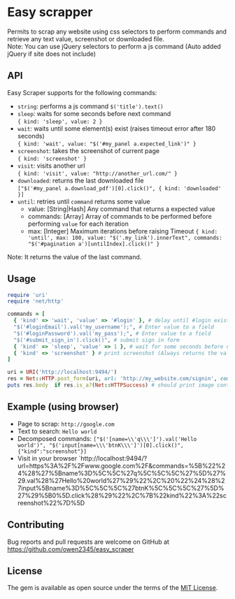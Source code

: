 # Easy scrapper
Permits to scrap any website using css selectors to perform commands and retrieve any text value, screenshot or downloaded file.    
Note: You can use jQuery selectors to perform a js command (Auto added jQuery if site does not include)

## API
Easy Scraper supports for the following commands:
- `string`: performs a js command
  `$('title').text()`
- `sleep`: waits for some seconds before next command    
  `{ kind: 'sleep', value: 2 }`
- `wait`: waits until some element(s) exist (raises timeout error after 180 seconds)    
  `{ kind: 'wait', value: "$('#my_panel a.expected_link')" }`
- `screenshot`: takes the screenshot of current page     
  `{ kind: 'screenshot' }`
- `visit`: visits another url     
  `{ kind: 'visit', value: "http://another_url.com/" }`
- `downloaded`: returns the last downloaded file     
  `["$('#my_panel a.download_pdf')[0].click()", { kind: 'downloaded' }]`
- `until`: retries until `command` returns some value    
  * value: [String|Hash] Any command that returns a expected value
  * commands: [Array] Array of commands to be performed before performing `value` for each iteration
  * max: [Integer] Maximum iterations before raising Timeout
  `{ kind: 'until', max: 100, value: "$('.my_link').innerText", commands: "$('#pagination a')[untilIndex].click()" }`

Note: It returns the value of the last command.
  
## Usage 
```ruby
require 'uri'
require 'net/http'

commands = [
  { 'kind' => 'wait', 'value' => '#login' }, # delay until #login exists, if not, timeout error (60 secs)
  "$('#loginEmail').val('my_username');", # Enter value to a field
  "$('#loginPassword').val('my_pass');", # Enter value to a field
  "$('#submit_sign_in').click()", # submit sign in form
  { 'kind' => 'sleep', 'value' => 1 }, # wait for some seconds before next command
  { 'kind' => 'screenshot' } # print screenshot (Always returns the value of the last command)
]

uri = URI('http://localhost:9494/')
res = Net::HTTP.post_form(uri, url: 'http://my_website.com/signin', commands: commands) # can be GET or POST request
puts res.body  if res.is_a?(Net::HTTPSuccess) # should print image content
```

## Example (using browser)
- Page to scrap: `http://google.com`
- Text to search: `Hello world`
- Decomposed commands: `["$('[name=\\'q\\\']').val('Hello world')", "$('input[name=\\\'btnK\\\']')[0].click()",{"kind":"screenshot"}]`
- Visit in your browser `http://localhost:9494/?url=https%3A%2F%2Fwww.google.com%2F&commands=%5B%22%24%28%27%5Bname%3D%5C%5C%27q%5C%5C%5C%27%5D%27%29.val%28%27Hello%20world%27%29%22%2C%20%22%24%28%27input%5Bname%3D%5C%5C%5C%27btnK%5C%5C%5C%27%5D%27%29%5B0%5D.click%28%29%22%2C%7B%22kind%22%3A%22screenshot%22%7D%5D



## Contributing

Bug reports and pull requests are welcome on GitHub at https://github.com/owen2345/easy_scraper

## License
The gem is available as open source under the terms of the [MIT License](http://opensource.org/licenses/MIT).


